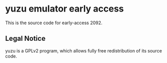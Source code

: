 yuzu emulator early access
=============

This is the source code for early-access 2092.

## Legal Notice

yuzu is a GPLv2 program, which allows fully free redistribution of its source code.